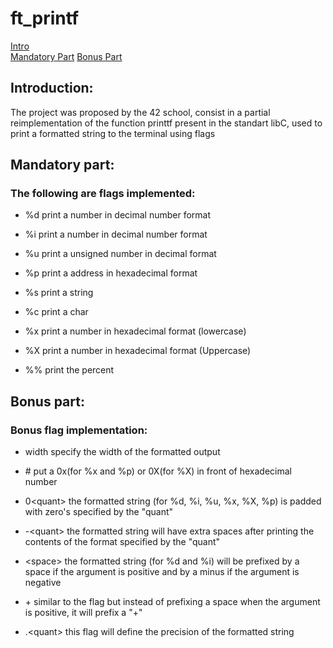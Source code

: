 # ft_printf

[Intro](https://github.com/EnriqueSLeeK/ft_printf/blob/main/README.md#introduction)    
[Mandatory Part](https://github.com/EnriqueSLeeK/ft_printf/blob/main/README.md#mandatory-part) 
[Bonus Part](https://github.com/EnriqueSLeeK/ft_printf/blob/main/README.md#bonus-part)
## Introduction:
The project was proposed by the 42 school, consist in a partial reimplementation of the function printtf present in the standart libC, used to print a formatted string to the terminal using flags

## Mandatory part:

### The following are flags implemented:
- %d print a number in decimal number format

- %i print a number in decimal number format
- %u print a unsigned number in decimal format
- %p print a address in hexadecimal format
- %s print a string
- %c print a char
- %x print a number in hexadecimal format (lowercase)
- %X print a number in hexadecimal format (Uppercase)
- %% print the percent

## Bonus part:

### Bonus flag implementation:
- width        specify the width of the formatted output

- \#            put a 0x(for %x and %p) or 0X(for %X) in front of hexadecimal number
- 0\<quant\>     the formatted string (for %d, %i, %u, %x, %X, %p) is padded with zero's specified by the "quant"
- -\<quant\>     the formatted string will have extra spaces after printing the contents of the format specified by the "quant"
- \<space\>      the formatted string (for %d and %i) will be prefixed by a space if the argument is positive and by a minus if the argument is negative
- \+            similar to the <space> flag but instead of prefixing a space when the argument is positive, it will prefix a "+"
- .\<quant\>     this flag will define the precision of the formatted string

